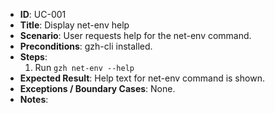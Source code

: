- **ID**: UC-001
- **Title**: Display net-env help
- **Scenario**: User requests help for the net-env command.
- **Preconditions**: gzh-cli installed.
- **Steps**:
  1. Run `gzh net-env --help`
- **Expected Result**: Help text for net-env command is shown.
- **Exceptions / Boundary Cases**: None.
- **Notes**:
